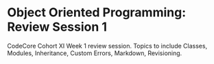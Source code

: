 # Object Oriented Programming: Review Session 1
CodeCore Cohort XI Week 1 review session. Topics to include Classes,
Modules, Inheritance, Custom Errors, Markdown, Revisioning.
